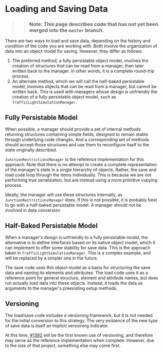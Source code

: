 # Loading and Saving Data

> > ### **Note:** This page describes code that has not yet been merged into the `master` branch.

There are two ways to load and save data, depending on the history and condition of the code you are working with. Both
involve the organization of data into an object model for saving. However, they differ as follows:

1. The preferred method, a fully persistable object model, involves the creation of structures that can be read from a
   manager, then later written back to the manager. In other words, it is a complete round-trip process.
2. An alternate method, which we will call the half-baked persistable model, involves objects that can be read from a
   manager, but cannot be written back. This is used with managers whose design is unfriendly the creation of a fully
   persistable object model, such as `TrafficLightSimulationManager`.

## Fully Persistable Model

When possible, a manager should provide a set of internal methods returning structures containing simple fields,
designed to remain stable through underlying code changes. And a corresponding set of methods should accept those
structures and use them to reconfigure itself to the state originally described.

`JunctionRestrictionsManager` is the reference implementation for this approach. Note that there is no attempt to create
a complete representation of the manager's state in a single hierarchy of objects. Rather, the save and load code loop
through the items individually. This is because we are not performing true serialization, but are instead using a more
primitive copying process.

Ideally, the manager will use these structures internally, as `JunctionRestrictionsManager` does. If this is not
possible, it is probably best to go with a half-baked persistable model. A manager should not be involved in data
conversion.

## Half-Baked Persistable Model

When a manager's design is unfriendly to a fully persistable model, the alternative is to define interfaces based on its
native object model, which it can implement to offer some stability for save data. This is the approach taken
in `TrafficLightSimulationManager`. This is a complex example, and will be replaced by a simpler one in the future.

The save code uses this object model as a basis for structuring the save data and naming its elements and attributes.
The load code uses it as a reference point for general structure, element and attribute names, but does not actually
load data into these objects. Instead, it loads the data as arguments to the manager's preexisting setup methods.

## Versioning

The load/save code includes a versioning framework, but it is not needed for the initial conversion to this strategy.
The very existence of the new type of save data is itself an implicit versioning indicator.

At this time, [#1392](https://github.com/CitiesSkylinesMods/TMPE/issues/1392) will be the first known use of versioning,
and therefore may serve as the reference implementation when complete. However, due to the size of that project,
something else may come first.